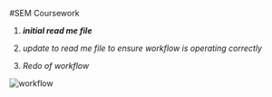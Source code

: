 #SEM Coursework  
1. **_initial read me file_**

2. _update to read me file to ensure workflow is operating correctly_
3. _Redo of workflow_

![workflow](https://github.com/<UserName>/<RepositoryName>/actions/workflows/main.yml/badge.svg)